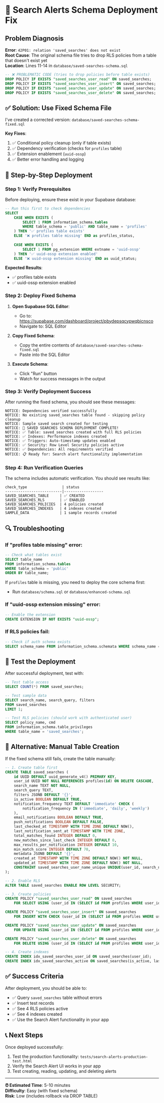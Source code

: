 # 🚨 Search Alerts Schema Deployment Fix

## Problem Diagnosis

**Error**: `42P01: relation 'saved_searches' does not exist`  
**Root Cause**: The original schema file tries to drop RLS policies from a table that doesn't exist yet  
**Location**: Lines 11-14 in `database/saved-searches-schema.sql`

```sql
-- ❌ PROBLEMATIC CODE (tries to drop policies before table exists)
DROP POLICY IF EXISTS "saved_searches_user_read" ON saved_searches;
DROP POLICY IF EXISTS "saved_searches_user_insert" ON saved_searches;
DROP POLICY IF EXISTS "saved_searches_user_update" ON saved_searches;
DROP POLICY IF EXISTS "saved_searches_user_delete" ON saved_searches;
```

## ✅ Solution: Use Fixed Schema File

I've created a corrected version: `database/saved-searches-schema-fixed.sql`

**Key Fixes**:
1. ✅ Conditional policy cleanup (only if table exists)
2. ✅ Dependency verification (checks for `profiles` table)
3. ✅ Extension enablement (`uuid-ossp`)
4. ✅ Better error handling and logging

## 🔧 Step-by-Step Deployment

### Step 1: Verify Prerequisites

Before deploying, ensure these exist in your Supabase database:

```sql
-- Run this first to check dependencies
SELECT 
    CASE WHEN EXISTS (
        SELECT 1 FROM information_schema.tables 
        WHERE table_schema = 'public' AND table_name = 'profiles'
    ) THEN '✅ profiles table exists' 
    ELSE '❌ profiles table missing' END as profiles_status,
    
    CASE WHEN EXISTS (
        SELECT 1 FROM pg_extension WHERE extname = 'uuid-ossp'
    ) THEN '✅ uuid-ossp extension enabled' 
    ELSE '❌ uuid-ossp extension missing' END as uuid_status;
```

**Expected Results**:
- ✅ profiles table exists
- ✅ uuid-ossp extension enabled

### Step 2: Deploy Fixed Schema

1. **Open Supabase SQL Editor**:
   - Go to: https://supabase.com/dashboard/project/pbydepsqcypwqbicnsco
   - Navigate to: SQL Editor

2. **Copy Fixed Schema**:
   - Copy the entire contents of `database/saved-searches-schema-fixed.sql`
   - Paste into the SQL Editor

3. **Execute Schema**:
   - Click "Run" button
   - Watch for success messages in the output

### Step 3: Verify Deployment Success

After running the fixed schema, you should see these messages:

```
NOTICE: Dependencies verified successfully
NOTICE: No existing saved_searches table found - skipping policy cleanup
NOTICE: Sample saved search created for testing
NOTICE: 🎯 SAVED SEARCHES SCHEMA DEPLOYMENT COMPLETE!
NOTICE: ✅ Table: saved_searches created with full RLS policies
NOTICE: ✅ Indexes: Performance indexes created
NOTICE: ✅ Triggers: Auto-timestamp updates enabled
NOTICE: ✅ Security: Row Level Security policies active
NOTICE: ✅ Dependencies: All requirements verified
NOTICE: 📋 Ready for: Search alert functionality implementation
```

### Step 4: Run Verification Queries

The schema includes automatic verification. You should see results like:

```
check_type                | status
--------------------------|------------------
SAVED_SEARCHES_TABLE     | ✅ CREATED
SAVED_SEARCHES_RLS       | ✅ ENABLED
SAVED_SEARCHES_POLICIES  | 4 policies created
SAVED_SEARCHES_INDEXES   | 4 indexes created
SAMPLE_DATA              | 1 sample records created
```

## 🔍 Troubleshooting

### If "profiles table missing" error:

```sql
-- Check what tables exist
SELECT table_name 
FROM information_schema.tables 
WHERE table_schema = 'public' 
ORDER BY table_name;
```

If `profiles` table is missing, you need to deploy the core schema first:
- Run `database/schema.sql` or `database/enhanced-schema.sql`

### If "uuid-ossp extension missing" error:

```sql
-- Enable the extension
CREATE EXTENSION IF NOT EXISTS "uuid-ossp";
```

### If RLS policies fail:

```sql
-- Check if auth schema exists
SELECT schema_name FROM information_schema.schemata WHERE schema_name = 'auth';
```

## 🧪 Test the Deployment

After successful deployment, test with:

```sql
-- Test table access
SELECT COUNT(*) FROM saved_searches;

-- Test sample data
SELECT search_name, search_query, filters 
FROM saved_searches 
LIMIT 1;

-- Test RLS policies (should work with authenticated user)
SELECT policy_name, cmd 
FROM information_schema.table_privileges 
WHERE table_name = 'saved_searches';
```

## 🚀 Alternative: Manual Table Creation

If the fixed schema still fails, create the table manually:

```sql
-- 1. Create table first
CREATE TABLE saved_searches (
    id UUID DEFAULT uuid_generate_v4() PRIMARY KEY,
    user_id UUID NOT NULL REFERENCES profiles(id) ON DELETE CASCADE,
    search_name TEXT NOT NULL,
    search_query TEXT,
    filters JSONB DEFAULT '{}',
    is_active BOOLEAN DEFAULT TRUE,
    notification_frequency TEXT DEFAULT 'immediate' CHECK (
        notification_frequency IN ('immediate', 'daily', 'weekly')
    ),
    email_notifications BOOLEAN DEFAULT TRUE,
    push_notifications BOOLEAN DEFAULT FALSE,
    last_checked_at TIMESTAMP WITH TIME ZONE DEFAULT NOW(),
    last_notification_sent_at TIMESTAMP WITH TIME ZONE,
    total_matches_found INTEGER DEFAULT 0,
    new_matches_since_last_check INTEGER DEFAULT 0,
    max_results_per_notification INTEGER DEFAULT 10,
    min_match_score INTEGER DEFAULT 70,
    metadata JSONB DEFAULT '{}',
    created_at TIMESTAMP WITH TIME ZONE DEFAULT NOW() NOT NULL,
    updated_at TIMESTAMP WITH TIME ZONE DEFAULT NOW() NOT NULL,
    CONSTRAINT saved_searches_user_name_unique UNIQUE(user_id, search_name)
);

-- 2. Enable RLS
ALTER TABLE saved_searches ENABLE ROW LEVEL SECURITY;

-- 3. Create policies
CREATE POLICY "saved_searches_user_read" ON saved_searches
    FOR SELECT USING (user_id IN (SELECT id FROM profiles WHERE user_id = auth.uid()));

CREATE POLICY "saved_searches_user_insert" ON saved_searches
    FOR INSERT WITH CHECK (user_id IN (SELECT id FROM profiles WHERE user_id = auth.uid()));

CREATE POLICY "saved_searches_user_update" ON saved_searches
    FOR UPDATE USING (user_id IN (SELECT id FROM profiles WHERE user_id = auth.uid()));

CREATE POLICY "saved_searches_user_delete" ON saved_searches
    FOR DELETE USING (user_id IN (SELECT id FROM profiles WHERE user_id = auth.uid()));

-- 4. Create indexes
CREATE INDEX idx_saved_searches_user_id ON saved_searches(user_id);
CREATE INDEX idx_saved_searches_active ON saved_searches(is_active, last_checked_at) WHERE is_active = TRUE;
```

## ✅ Success Criteria

After deployment, you should be able to:
- ✅ Query `saved_searches` table without errors
- ✅ Insert test records
- ✅ See 4 RLS policies active
- ✅ See 4 indexes created
- ✅ Use the Search Alert functionality in your app

## 📞 Next Steps

Once deployed successfully:
1. Test the production functionality: `tests/search-alerts-production-test.html`
2. Verify the Search Alert UI works in your app
3. Test creating, reading, updating, and deleting alerts

---

**⏰ Estimated Time**: 5-10 minutes  
**Difficulty**: Easy (with fixed schema)  
**Risk**: Low (includes rollback via DROP TABLE)
